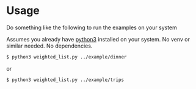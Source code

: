 # Usage

Do something like the following to run the examples on your system

Assumes you already have [python3](https://www.python.org) installed on your system. No venv or similar needed. No dependencies.

```zsh
$ python3 weighted_list.py ../example/dinner
```

or

```zsh
$ python3 weighted_list.py ../example/trips
```
